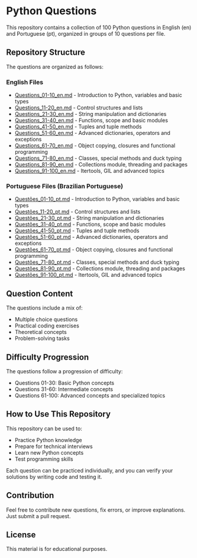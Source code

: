 # Python Questions

This repository contains a collection of 100 Python questions in English (en) and Portuguese (pt), organized in groups of 10 questions per file.

## Repository Structure

The questions are organized as follows:

### English Files
- [Questions_01-10_en.md](Questions_01-10_en.md) - Introduction to Python, variables and basic types
- [Questions_11-20_en.md](Questions_11-20_en.md) - Control structures and lists
- [Questions_21-30_en.md](Questions_21-30_en.md) - String manipulation and dictionaries
- [Questions_31-40_en.md](Questions_31-40_en.md) - Functions, scope and basic modules
- [Questions_41-50_en.md](Questions_41-50_en.md) - Tuples and tuple methods
- [Questions_51-60_en.md](Questions_51-60_en.md) - Advanced dictionaries, operators and exceptions
- [Questions_61-70_en.md](Questions_61-70_en.md) - Object copying, closures and functional programming
- [Questions_71-80_en.md](Questions_71-80_en.md) - Classes, special methods and duck typing
- [Questions_81-90_en.md](Questions_81-90_en.md) - Collections module, threading and packages
- [Questions_91-100_en.md](Questions_91-100_en.md) - Itertools, GIL and advanced topics

### Portuguese Files (Brazilian Portuguese)
- [Questões_01-10_pt.md](Questões_01-10_pt.md) - Introduction to Python, variables and basic types
- [Questões_11-20_pt.md](Questões_11-20_pt.md) - Control structures and lists
- [Questões_21-30_pt.md](Questões_21-30_pt.md) - String manipulation and dictionaries
- [Questões_31-40_pt.md](Questões_31-40_pt.md) - Functions, scope and basic modules
- [Questões_41-50_pt.md](Questões_41-50_pt.md) - Tuples and tuple methods
- [Questões_51-60_pt.md](Questões_51-60_pt.md) - Advanced dictionaries, operators and exceptions
- [Questões_61-70_pt.md](Questões_61-70_pt.md) - Object copying, closures and functional programming
- [Questões_71-80_pt.md](Questões_71-80_pt.md) - Classes, special methods and duck typing
- [Questões_81-90_pt.md](Questões_81-90_pt.md) - Collections module, threading and packages
- [Questões_91-100_pt.md](Questões_91-100_pt.md) - Itertools, GIL and advanced topics

## Question Content

The questions include a mix of:
- Multiple choice questions
- Practical coding exercises
- Theoretical concepts
- Problem-solving tasks

## Difficulty Progression

The questions follow a progression of difficulty:
- Questions 01-30: Basic Python concepts
- Questions 31-60: Intermediate concepts
- Questions 61-100: Advanced concepts and specialized topics

## How to Use This Repository

This repository can be used to:
- Practice Python knowledge
- Prepare for technical interviews
- Learn new Python concepts
- Test programming skills

Each question can be practiced individually, and you can verify your solutions by writing code and testing it.

## Contribution

Feel free to contribute new questions, fix errors, or improve explanations. Just submit a pull request.

## License

This material is for educational purposes. 